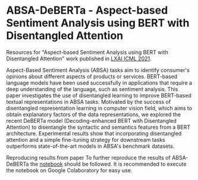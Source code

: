 # ABSA-DeBERTa - Aspect-based Sentiment Analysis using BERT with Disentangled Attention
Resources for "Aspect-based Sentiment Analysis using BERT with Disentangled Attention" work published in [LXAI ICML 2021](https://research.latinxinai.org/papers/icml/2021/pdf/paper_28.pdf).

Aspect-Based Sentiment Analysis (ABSA) tasks aim to identify consumer's opinions about different aspects of products or services. BERT-based language models have been used successfully in applications that require a deep understanding of the language, such as sentiment analysis. This paper investigates the use of disentangled learning to improve BERT-based textual representations in ABSA tasks. Motivated by the success of disentangled representation learning in computer vision field, which aims to obtain explanatory factors of the data representations, we explored the recent DeBERTa model (Decoding-enhanced BERT with Disentangled Attention) to disentangle the syntactic and semantics features from a BERT architecture. Experimental results show that incorporating disentangled attention and a simple fine-tuning strategy for downstream tasks outperforms state-of-the-art models in ABSA's benchmark datasets.

Reproducing results from paper
To further reproduce the results of ABSA-DeBERTa the [notebook](DeBERTa_Experiment.ipynb) should be followed. 
It is recommended to execute the notebook on Google Colaboratory for easy use.